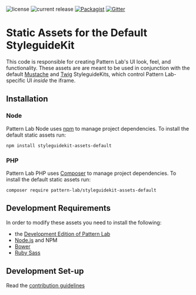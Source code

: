 ![license](https://img.shields.io/github/license/pattern-lab/styleguidekit-assets-default.svg) ![current release](https://img.shields.io/github/release/pattern-lab/styleguidekit-assets-default.svg)
[![Packagist](https://img.shields.io/packagist/v/pattern-lab/styleguidekit-assets-default.svg)](https://packagist.org/packages/pattern-lab/styleguidekit-assets-default) [![Gitter](https://img.shields.io/gitter/room/pattern-lab/frontend-viewer.svg)](https://gitter.im/pattern-lab/frontend-viewer)

# Static Assets for the Default StyleguideKit

This code is responsible for creating Pattern Lab's UI look, feel, and functionality. These assets are are meant to be used in conjunction with the default [Mustache](https://github.com/pattern-lab/styleguidekit-mustache-default) and [Twig](https://github.com/pattern-lab/styleguidekit-twig-default) StyleguideKits, which control Pattern Lab-specific UI _inside_ the iframe.

## Installation

### Node
Pattern Lab Node uses [npm](https://www.npmjs.com/) to manage project dependencies. To install the default static assets run:

    npm install styleguidekit-assets-default


### PHP 

Pattern Lab PHP uses [Composer](https://getcomposer.org/) to manage project dependencies. To install the default static assets run:

    composer require pattern-lab/styleguidekit-assets-default

## Development Requirements

In order to modify these assets you need to install the following:

* the [Development Edition of Pattern Lab](https://github.com/pattern-lab/edition-php-development)
* [Node.js](http://nodejs.org) and NPM
* [Bower](http://bower.io)
* [Ruby Sass](http://sass-lang.com/install)
	
## Development Set-up

Read the [contribution guidelines](https://github.com/pattern-lab/styleguidekit-assets-default/blob/master/.github/CONTRIBUTING.md)
